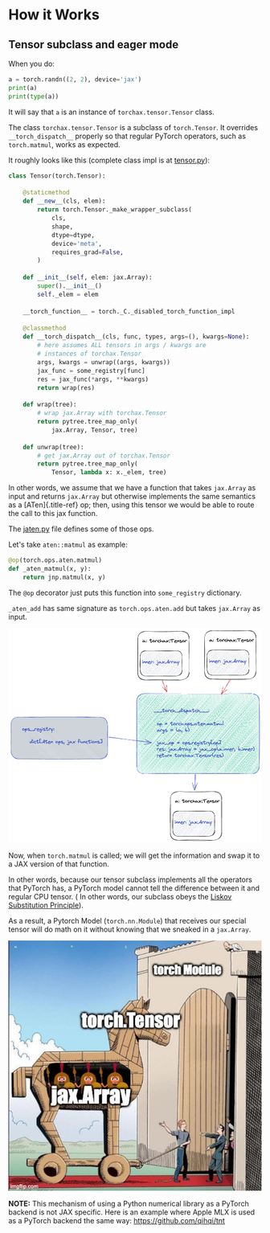 # How it Works

## Tensor subclass and eager mode

When you do:

```python
a = torch.randn((2, 2), device='jax')
print(a)
print(type(a))
```

It will say that `a` is an instance of `torchax.tensor.Tensor` class.

The class `torchax.tensor.Tensor` is a subclass of `torch.Tensor`.
It overrides `__torch_dispatch__` properly so that regular PyTorch operators,
such as `torch.matmul`, works as expected.

It roughly looks like this (complete class impl is at [tensor.py](https://github.com/google/torchax/blob/760d1dfd3800cf43ef93b6b25303376dafd6b988/torchax/tensor.py#L54)):

``` python
class Tensor(torch.Tensor):

    @staticmethod
    def __new__(cls, elem):
        return torch.Tensor._make_wrapper_subclass(
            cls,
            shape,
            dtype=dtype,
            device='meta',
            requires_grad=False,
        )

    def __init__(self, elem: jax.Array):
        super().__init__()
        self._elem = elem

    __torch_function__ = torch._C._disabled_torch_function_impl

    @classmethod
    def __torch_dispatch__(cls, func, types, args=(), kwargs=None):
        # here assumes ALL tensors in args / kwargs are
        # instances of torchax.Tensor
        args, kwargs = unwrap((args, kwargs))
        jax_func = some_registry[func]
        res = jax_func(*args, **kwargs)
        return wrap(res)

    def wrap(tree):
        # wrap jax.Array with torchax.Tensor
        return pytree.tree_map_only(
            jax.Array, Tensor, tree)

    def unwrap(tree):
        # get jax.Array out of torchax.Tensor
        return pytree.tree_map_only(
            Tensor, lambda x: x._elem, tree)
```

In other words, we assume that we have a function that takes `jax.Array`
as input and returns `jax.Array` but otherwise implements the same
semantics as a [ATen]{.title-ref} op; then, using this tensor we would
be able to route the call to this jax function.

The
[jaten.py](https://github.com/google/torchax/blob/master/torchax/ops/jaten.py)
file defines some of those ops.

Let\'s take `aten::matmul` as example:

``` python
@op(torch.ops.aten.matmul)
def _aten_matmul(x, y):
    return jnp.matmul(x, y)
```

The `@op` decorator just puts this function into `some_registry`
dictionary.

`_aten_add` has same signature as `torch.ops.aten.add` but takes
`jax.Array` as input.

![image](../assets/torchax.png)

Now, when `torch.matmul` is called; we will get the information and swap
it to a JAX version of that function.

In other words, because our tensor subclass implements all the operators
that PyTorch has, a PyTorch model cannot tell the difference between
it and regular CPU tensor. ( In other words, our subclass obeys the
[Liskov Substitution
Principle](https://en.wikipedia.org/wiki/Liskov_substitution_principle)).

As a result, a Pytorch Model (`torch.nn.Module`) that receives our special
tensor will do math on it without knowing that we sneaked in a
`jax.Array`.

![image](../assets/image-trojan.png)

**NOTE:** This mechanism of using a Python numerical library as a
PyTorch backend is not JAX specific. Here is an example where Apple MLX
is used as a PyTorch backend the same way:
<https://github.com/qihqi/tnt>
